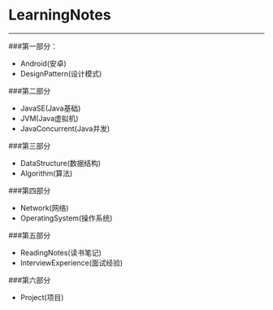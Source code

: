 # LearningNotes
---
###第一部分：

* Android(安卓)
* DesignPattern(设计模式)

###第二部分

* JavaSE(Java基础)
* JVM(Java虚拟机)
* JavaConcurrent(Java并发)

###第三部分

* DataStructure(数据结构)
* Algorithm(算法)

###第四部分

* Network(网络)
* OperatingSystem(操作系统)

###第五部分

* ReadingNotes(读书笔记)
* InterviewExperience(面试经验)

###第六部分

* Project(项目)










